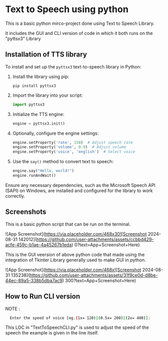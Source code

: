 # Text to Speech using python 

This is a basic python mirco-project done using Text to Speech Library.

It includes the GUI and CLI version of code in which it both runs on the "pyttsx3" Library

## Installation of TTS library

To install and set up the `pyttsx3` text-to-speech library in Python:

1. Install the library using pip:
   ```
   pip install pyttsx3
   ```

2. Import the library into your script:
   ```python
   import pyttsx3
   ```

3. Initialize the TTS engine:
   ```python
   engine = pyttsx3.init()
   ```

4. Optionally, configure the engine settings:
   ```python
   engine.setProperty('rate', 150)  # Adjust speech rate
   engine.setProperty('volume', 0.9)  # Adjust volume
   engine.setProperty('voice', 'english')  # Select voice
   ```

5. Use the `say()` method to convert text to speech:
   ```python
   engine.say("Hello, world!")
   engine.runAndWait()
   ```

Ensure any necessary dependencies, such as the Microsoft Speech API (SAPI) on Windows, are installed and configured for the library to work correctly.


## Screenshots

This is a basic python script that can be run on the terminal.

![App Screenshot](https://via.placeholder.com/468x30![Screenshot 2024-08-31 142012](https://github.com/user-attachments/assets/ccbbd429-acfe-459c-b1ae-4a45267b1eda)
0?text=App+Screenshot+Here)

This is the GUI veersion of above python code that made using the integration of Tkinter Library generally used to make GUI in python.

![App Screenshot](https://via.placeholder.com/468x![Screenshot 2024-08-31 135238](https://github.com/user-attachments/assets/31f9ce0d-d8be-44ec-89a5-338b5dba7ac9)
300?text=App+Screenshot+Here)

## How to Run CLI version 

NOTE : 

```bash
  Enter the speed of voice [eg.(1x= 120)|(0.5x= 200)|(2x= 400)]:
```
This LOC in "TextToSpeechCLI.py" is used to adjust the speed of the speech the example is given in the line itself. 

